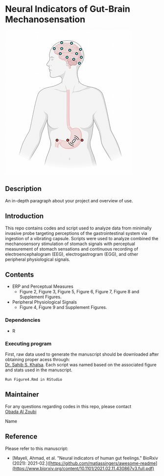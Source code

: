 # Neural Indicators of Gut-Brain Mechanosensation

![Alt text](/assets/Gut-brain-mechansoensation.png)

## Description

An in-depth paragraph about your project and overview of use.

## Introduction
This repo contains codes and script used  to analyze data from  minimally invasive probe targeting perceptions of the gastrointestinal system via ingestion of a vibrating capsule. Scripts were used to analyze combined the mechanosensory stimulation of stomach signals with perceptual measurement of stomach sensations and continuous recording of electroencephalogram (EEG), electrogastrogram (EGG), and other peripheral physiological signals.
## Contents
* ERP and Perceptual Measures
  * Figure 2, Figure 3, Figure 5, Figure 6, Figure 7, Figure 8 and Supplement Figures.
* Peripheral Physiological Signals
  * Figure 4, Figure 9 and Supplement Figures.
### Dependencies

* R

### Executing program
First, raw data used to generate the manuscript should be downloaded after obtaining proper acess through:  <br />
[Dr. Sahib S. Khalsa](skhalsa@laureateinstitute.org).
Each script was named based on the associated figure and stats used in the manuscript. 

```
Run Figure4.Rmd in RStudio
```

## Maintainer
For any questions regarding codes in this repo, please contact <br />
[Obada Al Zoubi](obada.y.alzoubi@gmail.com)


Name

## Reference

Please refer to this manuscript:
* [Mayeli, Ahmad, et al. "Neural indicators of human gut feelings." BioRxiv (2021): 2021-02.]([https://github.com/matiassingers/awesome-readme](https://www.biorxiv.org/content/10.1101/2021.02.11.430867v3.full.pdf)
